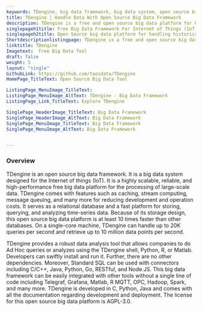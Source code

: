 ```yaml
---
keywords: TDengine, big data framework, big data system, open source big data platform, free big data platform
title: TDengine | Handle Data With Open Source Big Data Framework
description: TDengine is a free and open source big data platform for handling any type of data. Easily integrate it with Telegraf, Grafana, Matlab, R, and many other tools.
singlepageh1title: Free Big Data Framework For Internet of Things (IoT)
singlepageh2title: Open Source big data platform for handling historical data and real-time data. It provides SQL like query language and supports C/C++, Java, Python, and more.
Shortdescriptionlistingpage: TDengine is a free and open source big data framework. It can handle any type of big data and is 10 times faster than conventional databases.
linktitle: TDengine
Imagetext:  Free Big Data Tool
draft: false
weight: 5
layout: "single"
GithubLink: https://github.com/taosdata/TDengine
HomePage_TitleText: Open Source Big Data Tool

ListingPage_MenuImage_TitleText: 
ListingPage_MenuImage_AltText: TDengine - Big Data Framework
ListingPage_Link_TitleText: Explore TDengine

SinglePage_HeaderImage_TitleText: Big Data Framework
SinglePage_HeaderImage_AltText: Big Data Framework
SinglePage_MenuImage_TitleText: Big Data Framework
SinglePage_MenuImage_AltText: Big Data Framework


---
```

### **Overview**

TDengine is an open source big data framework. It is a big data system designed for the Internet of things (IoT). It is a highly scalable, reliable, and high-performance free big data platform for the processing of large-scale data. TDengine comes with features such as caching, stream computing, message queuing, and many more for reducing development and operation costs. It serves as a relational database and a fast platform for storing, querying, and analyzing time-series data. Because of its storage design, this open source big data platform is at least 10 times faster than other databases. On a single-core machine, TDengine can handle up to 20K queries per second and retrieve up to 10 million data points per second.

TDengine provides a robust data analysis tool that allows companies to do Ad Hoc queries or analyzes using the TDengine shell, Python, R, or Matlab. Developers can swiftly install and run it. Further, there are no other dependencies. Moreover, Standard SQL can be used with connectors including C/C++, Java, Python, Go, RESTful, and Node.JS. This big data framework can be easily integrated with other tools without a single line of code including Telegraf, Grafana, Matlab, R MQTT, OPC, Hadoop, Spark, and many more. TDengine is developed in C, Python, Java and comes with all the documentation regarding development and deployment. The license for this open source big data platform is AGPL-3.0.
